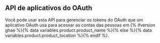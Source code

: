 ## API de aplicativos do OAuth

Você pode usar esta API para gerenciar os tokens do OAuth que um aplicativo OAuth usa para acessar as contas das pessoas em {% ifversion ghae %}{% data variables.product.product_name %}{% else %}{% data variables.product.product_location %}{% endif %}.
